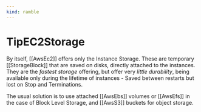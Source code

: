 ```yaml
---
kind: ramble
---
```


# TipEC2Storage

By itself, [[AwsEc2]] offers only the Instance Storage. These are temporary [[StorageBlock]] that are saved on disks, directly attached to the instances. They are the *fastest storage* offering, but offer very *little durability*, being available only during the lifetime of instances - Saved between restarts but lost on Stop and Terminations.

The usual solution is to use attached [[AwsEbs]] volumes or [[AwsEfs]] in the case of Block Level Storage, and [[AwsS3]] buckets for object storage.
